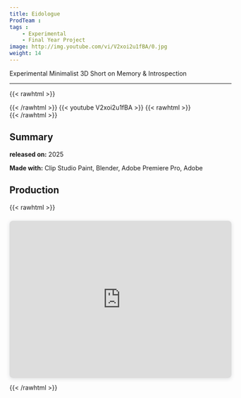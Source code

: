 ```yaml
---
title: Eidologue
ProdTeam :
tags : 
    - Experimental
    - Final Year Project
image: http://img.youtube.com/vi/V2xoi2u1fBA/0.jpg
weight: 14
---
```

Experimental Minimalist 3D Short on Memory & Introspection
<!--more-->
---
{{< rawhtml >}}
<div class="py-2">
{{< /rawhtml >}}
{{< youtube V2xoi2u1fBA >}}
{{< rawhtml >}}
</div>
{{< /rawhtml >}}

## Summary

**released on:** 2025

**Made with:** Clip Studio Paint, Blender, Adobe Premiere Pro, Adobe 

## Production

{{< rawhtml >}}
<div style="position: relative; width: 100%; height: 0; padding-top: 70.7071%;
 padding-bottom: 0; box-shadow: 0 2px 8px 0 rgba(63,69,81,0.16); margin-top: 1.6em; margin-bottom: 0.9em; overflow: hidden;
 border-radius: 8px; will-change: transform;">
  <iframe loading="lazy" style="position: absolute; width: 100%; height: 100%; top: 0; left: 0; border: none; padding: 0;margin: 0;"
    src="https://www.canva.com/design/DAGpfR3RT6g/_wnc4DP_pR3AfAyl_OQLtw/view?embed" allowfullscreen="allowfullscreen" allow="fullscreen">
  </iframe>
</div>
{{< /rawhtml >}}